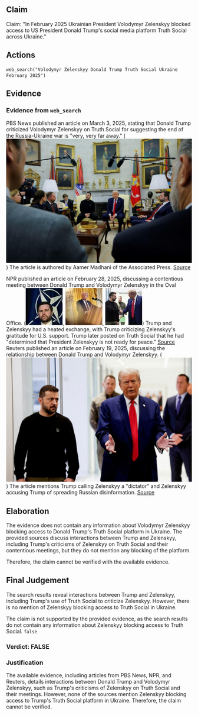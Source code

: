 ## Claim
Claim: "In February 2025 Ukrainian President Volodymyr Zelenskyy blocked access to US President Donald Trump's social media platform Truth Social across Ukraine."

## Actions
```
web_search("Volodymyr Zelenskyy Donald Trump Truth Social Ukraine February 2025")
```

## Evidence
### Evidence from `web_search`
PBS News published an article on March 3, 2025, stating that Donald Trump criticized Volodymyr Zelenskyy on Truth Social for suggesting the end of the Russia-Ukraine war is "very, very far away." (![image 1567](media/2025-08-07_18-50-1754592628-069882.jpg)) The article is authored by Aamer Madhani of the Associated Press. [Source](https://www.pbs.org/newshour/politics/trump-slams-zelenskyy-on-truth-social-for-saying-the-end-of-the-russia-war-is-still-very-very-far-away)

NPR published an article on February 28, 2025, discussing a contentious meeting between Donald Trump and Volodymyr Zelenskyy in the Oval Office. (![image 1572](media/2025-08-07_18-50-1754592644-705128.jpg), ![image 1569](media/2025-08-07_18-50-1754592639-153450.jpg), ![image 1570](media/2025-08-07_18-50-1754592640-602508.jpg)) Trump and Zelenskyy had a heated exchange, with Trump criticizing Zelenskyy's gratitude for U.S. support. Trump later posted on Truth Social that he had "determined that President Zelenskyy is not ready for peace." [Source](https://www.npr.org/2025/02/28/nx-s1-5313079/trump-zelenskyy-meeting) Reuters published an article on February 19, 2025, discussing the relationship between Donald Trump and Volodymyr Zelenskyy. (![image 1573](media/2025-08-07_18-50-1754592657-229427.jpg)) The article mentions Trump calling Zelenskyy a "dictator" and Zelenskyy accusing Trump of spreading Russian disinformation. [Source](https://www.reuters.com/world/europe/zelenskiy-says-trump-is-disinformation-bubble-ukraine-2025-02-19/)


## Elaboration
The evidence does not contain any information about Volodymyr Zelenskyy blocking access to Donald Trump's Truth Social platform in Ukraine. The provided sources discuss interactions between Trump and Zelenskyy, including Trump's criticisms of Zelenskyy on Truth Social and their contentious meetings, but they do not mention any blocking of the platform.

Therefore, the claim cannot be verified with the available evidence.


## Final Judgement
The search results reveal interactions between Trump and Zelenskyy, including Trump's use of Truth Social to criticize Zelenskyy. However, there is no mention of Zelenskyy blocking access to Truth Social in Ukraine.

The claim is not supported by the provided evidence, as the search results do not contain any information about Zelenskyy blocking access to Truth Social. `false`


### Verdict: FALSE

### Justification
The available evidence, including articles from PBS News, NPR, and Reuters, details interactions between Donald Trump and Volodymyr Zelenskyy, such as Trump's criticisms of Zelenskyy on Truth Social and their meetings. However, none of the sources mention Zelenskyy blocking access to Trump's Truth Social platform in Ukraine. Therefore, the claim cannot be verified.
